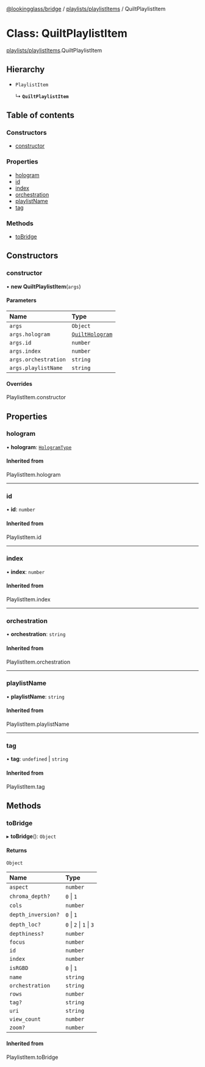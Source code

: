 [@lookingglass/bridge](../README.md) / [playlists/playlistItems](../modules/playlists_playlistItems.md) / QuiltPlaylistItem

# Class: QuiltPlaylistItem

[playlists/playlistItems](../modules/playlists_playlistItems.md).QuiltPlaylistItem

## Hierarchy

- `PlaylistItem`

  ↳ **`QuiltPlaylistItem`**

## Table of contents

### Constructors

- [constructor](playlists_playlistItems.QuiltPlaylistItem.md#constructor)

### Properties

- [hologram](playlists_playlistItems.QuiltPlaylistItem.md#hologram)
- [id](playlists_playlistItems.QuiltPlaylistItem.md#id)
- [index](playlists_playlistItems.QuiltPlaylistItem.md#index)
- [orchestration](playlists_playlistItems.QuiltPlaylistItem.md#orchestration)
- [playlistName](playlists_playlistItems.QuiltPlaylistItem.md#playlistname)
- [tag](playlists_playlistItems.QuiltPlaylistItem.md#tag)

### Methods

- [toBridge](playlists_playlistItems.QuiltPlaylistItem.md#tobridge)

## Constructors

### constructor

• **new QuiltPlaylistItem**(`args`)

#### Parameters

| Name | Type |
| :------ | :------ |
| `args` | `Object` |
| `args.hologram` | [`QuiltHologram`](components_hologram.QuiltHologram.md) |
| `args.id` | `number` |
| `args.index` | `number` |
| `args.orchestration` | `string` |
| `args.playlistName` | `string` |

#### Overrides

PlaylistItem.constructor

## Properties

### hologram

• **hologram**: [`HologramType`](../modules/components_hologram.md#hologramtype)

#### Inherited from

PlaylistItem.hologram

___

### id

• **id**: `number`

#### Inherited from

PlaylistItem.id

___

### index

• **index**: `number`

#### Inherited from

PlaylistItem.index

___

### orchestration

• **orchestration**: `string`

#### Inherited from

PlaylistItem.orchestration

___

### playlistName

• **playlistName**: `string`

#### Inherited from

PlaylistItem.playlistName

___

### tag

• **tag**: `undefined` \| `string`

#### Inherited from

PlaylistItem.tag

## Methods

### toBridge

▸ **toBridge**(): `Object`

#### Returns

`Object`

| Name | Type |
| :------ | :------ |
| `aspect` | `number` |
| `chroma_depth?` | ``0`` \| ``1`` |
| `cols` | `number` |
| `depth_inversion?` | ``0`` \| ``1`` |
| `depth_loc?` | ``0`` \| ``2`` \| ``1`` \| ``3`` |
| `depthiness?` | `number` |
| `focus` | `number` |
| `id` | `number` |
| `index` | `number` |
| `isRGBD` | ``0`` \| ``1`` |
| `name` | `string` |
| `orchestration` | `string` |
| `rows` | `number` |
| `tag?` | `string` |
| `uri` | `string` |
| `view_count` | `number` |
| `zoom?` | `number` |

#### Inherited from

PlaylistItem.toBridge

